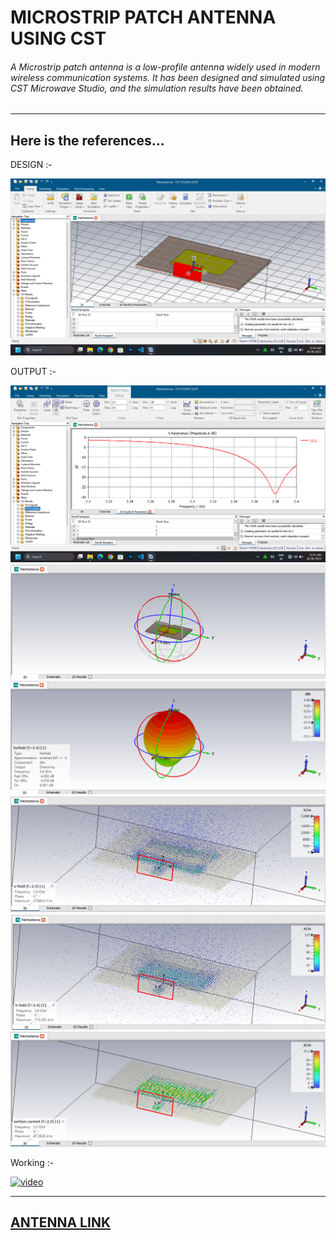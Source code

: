 # MICROSTRIP PATCH ANTENNA USING CST
###### A Microstrip patch antenna is a low-profile antenna widely used in modern wireless communication systems. It has been designed and simulated using CST Microwave Studio, and the simulation results have been obtained.
---
## Here is the references...

DESIGN :-

<img src=https://github.com/lingeshkumarkamaraj/Microstrip-Patch-antenna/blob/main/1.png> 

OUTPUT :-

![S11](https://github.com/lingeshkumarkamaraj/Microstrip-Patch-antenna/blob/main/2.png)
![farfield](https://github.com/lingeshkumarkamaraj/Microstrip-Patch-antenna/blob/main/6.png)
![farfield](https://github.com/lingeshkumarkamaraj/Microstrip-Patch-antenna/blob/main/7.png)
![e-field](https://github.com/lingeshkumarkamaraj/Microstrip-Patch-antenna/blob/main/3.png)
![h-field](https://github.com/lingeshkumarkamaraj/Microstrip-Patch-antenna/blob/main/4.png)
![surface-current](https://github.com/lingeshkumarkamaraj/Microstrip-Patch-antenna/blob/main/5.png)

Working :- 

[<img width="300" height="300" src="https://img.icons8.com/color/96/start.png" alt="video"/>](https://youtu.be/Tvqr5fbgIA0?si=_8JxEUxXBdZvFjed)


---
[ANTENNA LINK](https://github.com/lingeshkumarkamaraj/Microstrip-Patch-antenna/blob/main/Patchantenna.cst)
---
